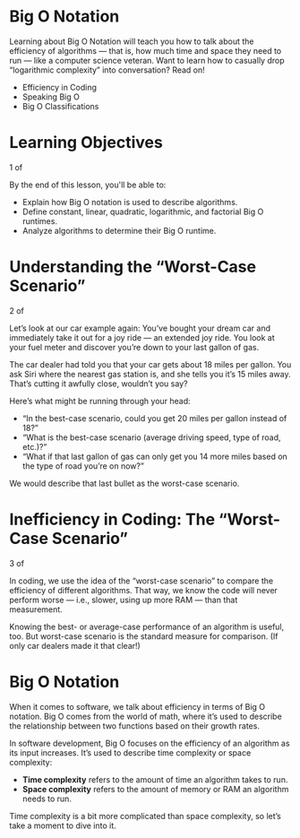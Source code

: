 # Big O Notation

Learning about Big O Notation will teach you how to talk about the efficiency of algorithms — that is, how much time and space they need to run — like a computer science veteran. Want to learn how to casually drop “logarithmic complexity” into conversation? Read on!

- Efficiency in Coding
- Speaking Big O
- Big O Classifications

# Learning Objectives

1 of

By the end of this lesson, you'll be able to:

- Explain how Big O notation is used to describe algorithms.
- Define constant, linear, quadratic, logarithmic, and factorial Big O runtimes.
- Analyze algorithms to determine their Big O runtime.

# Understanding the “Worst-Case Scenario”

2 of

Let’s look at our car example again: You’ve bought your dream car and immediately take it out for a joy ride — an extended joy ride. You look at your fuel meter and discover you’re down to your last gallon of gas.

The car dealer had told you that your car gets about 18 miles per gallon. You ask Siri where the nearest gas station is, and she tells you it’s 15 miles away. That’s cutting it awfully close, wouldn’t you say?

Here’s what might be running through your head:

- “In the best-case scenario, could you get 20 miles per gallon instead of 18?”
- “What is the best-case scenario (average driving speed, type of road, etc.)?”
- “What if that last gallon of gas can only get you 14 more miles based on the type of road you’re on now?”

We would describe that last bullet as the worst-case scenario.

# Inefficiency in Coding: The “Worst-Case Scenario”

3 of

In coding, we use the idea of the “worst-case scenario” to compare the efficiency of different algorithms. That way, we know the code will never perform worse — i.e., slower, using up more RAM — than that measurement.

Knowing the best- or average-case performance of an algorithm is useful, too. But worst-case scenario is the standard measure for comparison. (If only car dealers made it that clear!)

# Big O Notation

When it comes to software, we talk about efficiency in terms of Big O notation. Big O comes from the world of math, where it’s used to describe the relationship between two functions based on their growth rates.

In software development, Big O focuses on the efficiency of an algorithm as its input increases. It’s used to describe time complexity or space complexity:

- **Time complexity** refers to the amount of time an algorithm takes to run.
- **Space complexity** refers to the amount of memory or RAM an algorithm needs to run.

Time complexity is a bit more complicated than space complexity, so let’s take a moment to dive into it.
